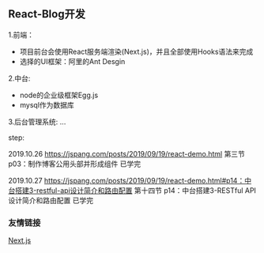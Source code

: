 ## React-Blog开发
1.前端：
- 项目前台会使用React服务端渲染(Next.js)，并且全部使用Hooks语法来完成
- 选择的UI框架：阿里的Ant Desgin

2.中台:
- node的企业级框架Egg.js
- mysql作为数据库

3.后台管理系统:
...

step:

2019.10.26
https://jspang.com/posts/2019/09/19/react-demo.html
第三节 p03：制作博客公用头部并形成组件 已学完

2019.10.27
https://jspang.com/posts/2019/09/19/react-demo.html#p14：中台搭建3-restful-api设计简介和路由配置
第十四节 p14：中台搭建3-RESTful API设计简介和路由配置 已学完


### 友情链接
[Next.js](https://nextjs.org/docs#automatic-static-optimization-indicator)




